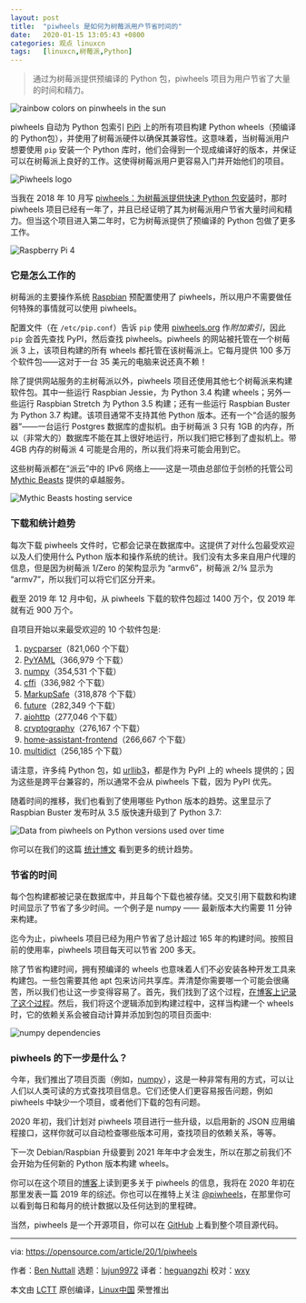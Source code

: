 ```yaml
---
layout: post
title:	"piwheels 是如何为树莓派用户节省时间的"
date:	2020-01-15 13:05:43 +0800 
categories:	观点 linuxcn 
tags:	[linuxcn,树莓派,Python]
---
```




> 
> 通过为树莓派提供预编译的 Python 包，piwheels 项目为用户节省了大量的时间和精力。
> 
> 
> 


![rainbow colors on pinwheels in the sun](/Asserts/Images/album/202001/15/130559eef6f6e11w3cyecu.png "rainbow colors on pinwheels in the sun")


piwheels 自动为 Python 包索引 [PiPi](https://pypi.org/) 上的所有项目构建 Python wheels（预编译的 Python包），并使用了树莓派硬件以确保其兼容性。这意味着，当树莓派用户想要使用 `pip` 安装一个 Python 库时，他们会得到一个现成编译好的版本，并保证可以在树莓派上良好的工作。这使得树莓派用户更容易入门并开始他们的项目。


![Piwheels logo](/Asserts/Images/album/202001/15/130602uqi3h3dccmywaize.png "Piwheels logo")


当我在 2018 年 10 月写 [piwheels：为树莓派提供快速 Python 包安装](https://opensource.com/article/18/10/piwheels-python-raspberrypi)时，那时 piwheels 项目已经有一年了，并且已经证明了其为树莓派用户节省大量时间和精力。但当这个项目进入第二年时，它为树莓派提供了预编译的 Python 包做了更多工作。


![Raspberry Pi 4](/Asserts/Images/album/202001/15/130617kaq1wl5dtkbtbk93.jpg "Raspberry Pi 4")


### 它是怎么工作的


树莓派的主要操作系统 [Raspbian](https://www.raspberrypi.org/downloads/raspbian/) 预配置使用了 piwheels，所以用户不需要做任何特殊的事情就可以使用 piwheels。


配置文件（在 `/etc/pip.conf`）告诉 `pip` 使用 [piwheels.org](http://piwheels.org) 作*附加索引*，因此 `pip` 会首先查找 PyPI，然后查找 piwheels。piwheels 的网站被托管在一个树莓派 3 上，该项目构建的所有 wheels 都托管在该树莓派上。它每月提供 100 多万个软件包——这对于一台 35 美元的电脑来说还真不赖！


除了提供网站服务的主树莓派以外，piwheels 项目还使用其他七个树莓派来构建软件包。其中一些运行 Raspbian Jessie，为 Python 3.4 构建 wheels；另外一些运行 Raspbian Stretch 为 Python 3.5 构建；还有一些运行 Raspbian Buster 为 Python 3.7 构建。该项目通常不支持其他 Python 版本。还有一个“合适的服务器”——一台运行 Postgres 数据库的虚拟机。由于树莓派 3 只有 1GB 的内存，所以（非常大的）数据库不能在其上很好地运行，所以我们把它移到了虚拟机上。带 4GB 内存的树莓派 4 可能是合用的，所以我们将来可能会用到它。


这些树莓派都在“派云”中的 IPv6 网络上——这是一项由总部位于剑桥的托管公司 [Mythic Beasts](https://www.mythic-beasts.com/order/rpi) 提供的卓越服务。


![Mythic Beasts hosting service](/Asserts/Images/album/202001/15/130620zqgwxgwerph9x92x.png "Mythic Beasts hosting service")


### 下载和统计趋势


每次下载 piwheels 文件时，它都会记录在数据库中。这提供了对什么包最受欢迎以及人们使用什么 Python 版本和操作系统的统计。我们没有太多来自用户代理的信息，但是因为树莓派 1/Zero 的架构显示为 “armv6”，树莓派 2/¾ 显示为 “armv7”，所以我们可以将它们区分开来。


截至 2019 年 12 月中旬，从 piwheels 下载的软件包超过 1400 万个，仅 2019 年就有近 900 万个。


自项目开始以来最受欢迎的 10 个软件包是:


1. [pycparser](https://www.piwheels.org/project/pycparser)（821,060 个下载）
2. [PyYAML](https://www.piwheels.org/project/PyYAML)（366,979 个下载）
3. [numpy](https://www.piwheels.org/project/numpy)（354,531 个下载）
4. [cffi](https://www.piwheels.org/project/cffi)（336,982 个下载）
5. [MarkupSafe](https://www.piwheels.org/project/MarkupSafe)（318,878 个下载）
6. [future](https://www.piwheels.org/project/future)（282,349 个下载）
7. [aiohttp](https://www.piwheels.org/project/aiohttp)（277,046 个下载）
8. [cryptography](https://www.piwheels.org/project/cryptography)（276,167 个下载）
9. [home-assistant-frontend](https://www.piwheels.org/project/home-assistant-frontend)（266,667 个下载）
10. [multidict](https://www.piwheels.org/project/multidict)（256,185 个下载）


请注意，许多纯 Python 包，如 [urllib3](https://piwheels.org/project/urllib3/)，都是作为 PyPI 上的 wheels 提供的；因为这些是跨平台兼容的，所以通常不会从 piwheels 下载，因为 PyPI 优先。


随着时间的推移，我们也看到了使用哪些 Python 版本的趋势。这里显示了 Raspbian Buster 发布时从 3.5 版快速升级到了 Python 3.7:


![Data from piwheels on Python versions used over time](/Asserts/Images/album/202001/15/130622xlastfvfrr5uluoh.png "Data from piwheels on Python versions used over time")


你可以在我们的这篇 [统计博文](https://blog.piwheels.org/piwheels-stats-for-2019/) 看到更多的统计趋势。


### 节省的时间


每个包构建都被记录在数据库中，并且每个下载也被存储。交叉引用下载数和构建时间显示了节省了多少时间。一个例子是 numpy —— 最新版本大约需要 11 分钟来构建。


迄今为止，piwheels 项目已经为用户节省了总计超过 165 年的构建时间。按照目前的使用率，piwheels 项目每天可以节省 200 多天。


除了节省构建时间，拥有预编译的 wheels 也意味着人们不必安装各种开发工具来构建包。一些包需要其他 apt 包来访问共享库。弄清楚你需要哪一个可能会很痛苦，所以我们也让这一步变得容易了。首先，我们找到了这个过程，[在博客上记录了这个过程](https://blog.piwheels.org/how-to-work-out-the-missing-dependencies-for-a-python-package/)。然后，我们将这个逻辑添加到构建过程中，这样当构建一个 wheels 时，它的依赖关系会被自动计算并添加到包的项目页面中:


![numpy dependencies](/Asserts/Images/album/202001/15/130622zhjvhd43jxl3hkqn.png "numpy dependencies")


### piwheels 的下一步是什么？


今年，我们推出了项目页面（例如，[numpy](https://www.piwheels.org/project/numpy/)），这是一种非常有用的方式，可以让人们以人类可读的方式查找项目信息。它们还使人们更容易报告问题，例如 piwheels 中缺少一个项目，或者他们下载的包有问题。


2020 年初，我们计划对 piwheels 项目进行一些升级，以启用新的 JSON 应用编程接口，这样你就可以自动检查哪些版本可用，查找项目的依赖关系，等等。


下一次 Debian/Raspbian 升级要到 2021 年年中才会发生，所以在那之前我们不会开始为任何新的 Python 版本构建 wheels。


你可以在这个项目的[博客](https://blog.piwheels.org/)上读到更多关于 piwheels 的信息，我将在 2020 年初在那里发表一篇 2019 年的综述。你也可以在推特上关注 [@piwheels](https://twitter.com/piwheels)，在那里你可以看到每日和每月的统计数据以及任何达到的里程碑。


当然，piwheels 是一个开源项目，你可以在 [GitHub](https://github.com/piwheels/) 上看到整个项目源代码。




---


via: <https://opensource.com/article/20/1/piwheels>


作者：[Ben Nuttall](https://opensource.com/users/bennuttall) 选题：[lujun9972](https://github.com/lujun9972) 译者：[heguangzhi](https://github.com/heguangzhi) 校对：[wxy](https://github.com/wxy)


本文由 [LCTT](https://github.com/LCTT/TranslateProject) 原创编译，[Linux中国](https://linux.cn/) 荣誉推出
